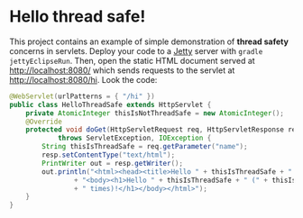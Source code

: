 # Hello thread safe!
This project contains an example of simple demonstration of __thread safety__ concerns in servlets. Deploy your code to a [Jetty](http://www.eclipse.org/jetty/) server with ```gradle jettyEclipseRun```. Then, open the static HTML document served at [http://localhost:8080/](http://localhost:8080/) which sends requests to the servlet at [http://localhost:8080/hi](http://localhost:8080/hi).
Look the code:
```java
@WebServlet(urlPatterns = { "/hi" })
public class HelloThreadSafe extends HttpServlet {
	private AtomicInteger thisIsNotThreadSafe = new AtomicInteger();
	@Override
	protected void doGet(HttpServletRequest req, HttpServletResponse resp)
			throws ServletException, IOException {
		String thisIsThreadSafe = req.getParameter("name");
		resp.setContentType("text/html");
		PrintWriter out = resp.getWriter();
		out.println("<html><head><title>Hello " + thisIsThreadSafe + "!</title></head>"
				+ "<body><h1>Hello " + thisIsThreadSafe + " (" + thisIsNotThreadSafe.incrementAndGet()
				+ " times)!</h1></body></html>");
	}
}

```
